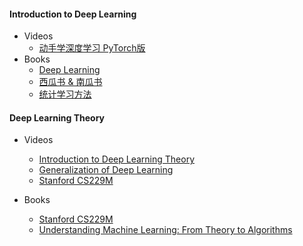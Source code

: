 #### Introduction to Deep Learning

- Videos
    - [动手学深度学习 PyTorch版](https://space.bilibili.com/1567748478/channel/seriesdetail?sid=358497)
- Books
    - [Deep Learning](https://www.deeplearningbook.org/)
    - [西瓜书 & 南瓜书](https://github.com/datawhalechina/pumpkin-book)
    - [统计学习方法](https://github.com/skyformat99/books-1/tree/master/%E8%AE%A1%E7%AE%97%E6%9C%BA%E2%97%8F%E4%BA%BA%E5%B7%A5%E6%99%BA%E8%83%BD%E2%97%8F%E6%9C%BA%E5%99%A8%E5%AD%A6%E4%B9%A0)


#### Deep Learning Theory

- Videos
    - [Introduction to Deep Learning Theory](https://speech.ee.ntu.edu.tw/~tlkagk/courses_MLDS18.html)
    - [Generalization of Deep Learning](https://space.bilibili.com/589672385/channel/collectiondetail?sid=67402)
    - [Stanford CS229M](https://www.youtube.com/playlist?list=PLoROMvodv4rP8nAmISxFINlGKSK4rbLKh)

- Books
    - [Stanford CS229M](https://web.stanford.edu/class/stats214/)
    - [Understanding Machine Learning: From Theory to Algorithms](https://www.cs.huji.ac.il/~shais/UnderstandingMachineLearning/understanding-machine-learning-theory-algorithms.pdf)